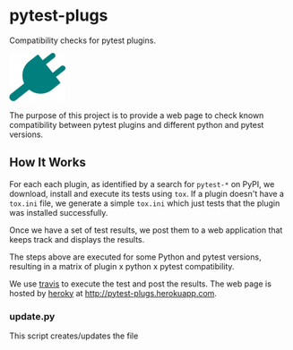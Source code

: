 # pytest-plugs #

Compatibility checks for pytest plugins. 

![plug](static/electrical-plug-th.png)

The purpose of this project is to provide a web page to
check known compatibility between pytest plugins and 
different python and pytest versions.

## How It Works ##

For each each plugin, as identified by a search for `pytest-*` on PyPI, we
download, install and execute its tests using `tox`. If a plugin doesn't
have a `tox.ini` file, we generate a simple `tox.ini` which just tests that the
plugin was installed successfully.

Once we have a set of test results, we post them to a web application
that keeps track and displays the results.

The steps above are executed for some Python and pytest versions,
resulting in a matrix of plugin x python x pytest compatibility.

We use [travis](travis.org) to execute the test and post the results. The web
page is hosted by [heroky](heroku.com) at http://pytest-plugs.herokuapp.com.

### update.py ###

This script creates/updates the file


